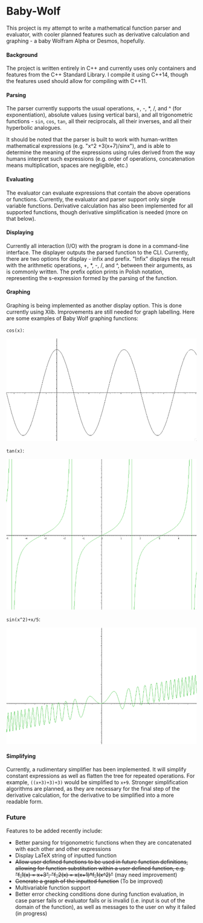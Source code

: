 # Baby-Wolf
This project is my attempt to write a mathematical function parser and evaluator, with cooler planned features such as derivative calculation and graphing - a baby Wolfram Alpha or Desmos, hopefully. 

#### Background ####
The project is written entirely in C++ and currently uses only containers and features from the C++ Standard Library. I compile it using C++14, though the features used should allow for compiling with C++11.

#### Parsing ####
The parser currently supports the usual operations, +, -, *, /, and ^ (for exponentiation), absolute values (using vertical bars), and all trigonometric functions - `sin`, `cos`, `tan`, all their reciprocals, all their inverses, and all their hyperbolic analogues. 

It should be noted that the parser is built to work with human-written mathematical expressions (e.g. "x^2 +3(x+7)/sinx"), and is able to determine the meaning of the expressions using rules derived from the way humans interpret such expressions (e.g. order of operations, concatenation means multiplication, spaces are negligible, etc.) 

#### Evaluating ####
The evaluator can evaluate expressions that contain the above operations or functions. Currently, the evaluator and parser support only single variable functions. Derivative calculation has also been implemented for all supported functions, though derivative simplification is needed (more on that below).

#### Displaying ####
Currently all interaction (I/O) with the program is done in a command-line interface. The displayer outputs the parsed function to the CLI. Currently, there are two options for display - infix and prefix. "Infix" displays the result with the arithmetic operations, +, *, -, /, and ^, between their arguments, as is commonly written. The prefix option prints in Polish notation, representing the s-expression formed by the parsing of the function.   

#### Graphing ####
Graphing is being implemented as another display option. This is done currently using Xlib. Improvements are still needed for graph labelling. Here are some examples of Baby Wolf graphing functions:

`cos(x)`:

![](Samples/cos(x).png)

`tan(x)`:

![](Samples/tan(x).png)

`sin(x^2)+x/5`:

![](Samples/sin(x2)plusxover5.png)


#### Simplifying ####
Currently, a rudimentary simplifier has been implemented. It will simplify constant expressions as well as flatten the tree for repeated operations. For example, `((x+3)+3)+3)` would be simplified to `x+9`. Stronger simplification algorithms are planned, as they are necessary for the final step of the derivative calculation, for the derivative to be simplified into a more readable form. 

### Future ###
Features to be added recently include: 
- Better parsing for trigonometric functions when they are concatenated with each other and other expressions
- Display LaTeX string of inputted function
- ~~Allow user defined functions to be used in future function definitions, allowing for function substitution within a user defined function, e.g. "f_1(x) = x+3", "f_2(x) = x(x+1)*f_1(x^2)"~~ (may need improvement)
- ~~Generate a graph of the inputted function~~ (To be improved)
- Multivariable function support
- Better error checking conditions done during function evaluation, in case parser fails or evaluator fails or is invalid (i.e. input is out of the domain of the function), as well as messages to the user on why it failed (in progress)

